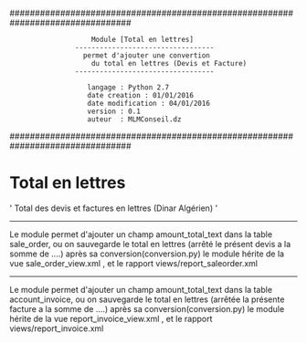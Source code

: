 
################################################################################
                                                                              
                        Module [Total en lettres]                         
                    ----------------------------------                        
                      permet d'ajouter une convertion                         
                        du total en lettres (Devis et Facture)                           
                    ----------------------------------                        
                                                                              
                       langage : Python 2.7                                   
                       date creation : 01/01/2016                            
                       date modification : 04/01/2016                         
                       version : 0.1                                          
                       auteur  : MLMConseil.dz                     
                                                                              
################################################################################


# Total en lettres
' Total des devis et factures en lettres (Dinar Algérien) '

-------------------------
Le module permet d'ajouter un champ amount_total_text dans la table sale_order,
ou on sauvegarde le total en lettres (arrêté le présent  devis a la somme de ....) 
après sa conversion(conversion.py)
le module hérite de la vue  sale_order_view.xml , et le rapport views/report_saleorder.xml

-------------------------
Le module permet d'ajouter un champ amount_total_text dans la table account_invoice,
ou on sauvegarde le total en lettres (arrêtée la présente facture a la somme de ....) 
après sa conversion(conversion.py)
le module hérite de la vue  report_invoice_view.xml , et le rapport views/report_invoice.xml
